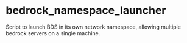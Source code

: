 # bedrock_namespace_launcher
Script to launch BDS in its own network namespace, allowing multiple bedrock servers on a single machine.
